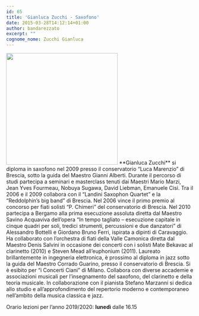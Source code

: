 ```yaml
---
id: 65
title: 'Gianluca Zucchi - Saxofono'
date: 2015-03-28T14:12:14+01:00
author: bandarezzato
excerpt: ""
cognome_nome: Zucchi Gianluca
---
```

<img src="{{'/assets/images/insegnanti/zucchi.jpg' | relative_url}}"  class="align-left" width="300"/>
**Gianluca Zucchi** si diploma in saxofono nel 2009 presso il conservatorio “Luca Marenzio” di Brescia, sotto la guida del Maestro Gianni Alberti. Durante il percorso di studi partecipa a seminari e masterclass tenuti dai Maestri Mario Marzi, Jean Yves Fourmeau, Nobuya Sugawa, David Liebman, Emanuele Cisi. Tra il 2006 e il 2009 collabora con il “Landini Saxophon Quartet” e la “Reddolphin’s big band” di Brescia. Nel 2006 vince il primo premio al concorso per fiati solisti “P. Chimeri” del conservatorio di Brescia. Nel 2010 partecipa a Bergamo alla prima esecuzione assoluta diretta dal Maestro Savino Acquaviva dell’opera “In tempo tagliato – esecuzione capitale in cinque quadri per soli, tredici strumenti, percussioni e due danzatori” di Alessandro Bottelli e Giordano Bruno Ferri, ispirata a dipinti di Caravaggio. Ha collaborato con l’orchestra di fiati della Valle Camonica diretta dal Maestro Denis Salvini in occasione dei concerti con i solisti Mate Bekavac al clarinetto (2010) e Steven Mead all’euphonium (2011). Laureato brillantemente in ingegneria elettronica, è prossimo al diploma in jazz sotto la guida del Maestro Corrado Guarino, presso il conservatorio di Brescia. Si è esibito per “i Concerti Ciani” di Milano. Collabora con diverse accademie e associazioni musicali per l&#8217;insegnamento del saxofono, del clarinetto e della teoria musicale. In collaborazione con il pianista Stefano Marzanni si dedica allo studio e all’approfondimento del repertorio moderno e contemporaneo nell’ambito della musica classica e jazz.

Orario lezioni per l&#8217;anno 2019/2020:&nbsp;<strong>lunedì</strong> dalle 16.15
